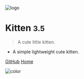 <!-- _coverpage.md -->

![logo](_media/kitten.svg)

# Kitten <small>3.5</small>

> A cute little kitten.

- A simple lightweight cute kitten.

[GitHub](https://github.com/flasheye-lovisa/flasheye-lovisa.github.io/)
[Home](/)

<!-- background color -->

[comment]: <> (HEX-coloring)

![color](#111529)
